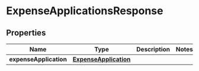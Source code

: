 

# ExpenseApplicationsResponse

## Properties

Name | Type | Description | Notes
------------ | ------------- | ------------- | -------------
**expenseApplication** | [**ExpenseApplication**](ExpenseApplication.md) |  | 



